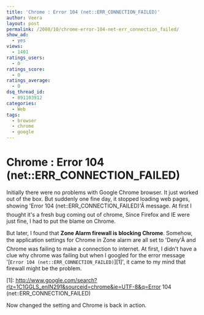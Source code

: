 ```yaml
---
title: 'Chrome : Error 104 (net::ERR_CONNECTION_FAILED)'
author: Veera
layout: post
permalink: /2008/10/chrome-error-104-net-err_connection_failed/
show_ad:
  - yes
views:
  - 1401
ratings_users:
  - 0
ratings_score:
  - 0
ratings_average:
  - 0
dsq_thread_id:
  - 891103912
categories:
  - Web
tags:
  - browser
  - chrome
  - google
---
```

# Chrome : Error 104 (net::ERR_CONNECTION_FAILED)

Initially there were no problems with Google Chrome browser. It just worked out of the box. But suddenly one fine day, it stopped loading web pages, showing 'Error 104 (net::ERR\_CONNECTION\_FAILED)'Â message. At first I thought it's a fresh bug coming out of chrome, Since Firefox and IE were just fine, I had to put the blame on Chrome.

But later, I found that **Zone Alarm firewall is blocking Chrome**. Somehow, the application settings for Chrome in Zone alarm are all set to 'Deny'Â and Chrome was failing to make a connection to internet. At first, I didn't have a clue why chrome was failing but when I googled for the error message '[`Error 104 (net::ERR_CONNECTION_FAILED)`][1]', it came to my mind that firewall might be the problem.

 [1]: http://www.google.com/search?rlz=1C1GGLS_enIN291&sourceid=chrome&ie=UTF-8&q=Error 104 (net::ERR_CONNECTION_FAILED)

Now changed the setting and Chrome is back in action.